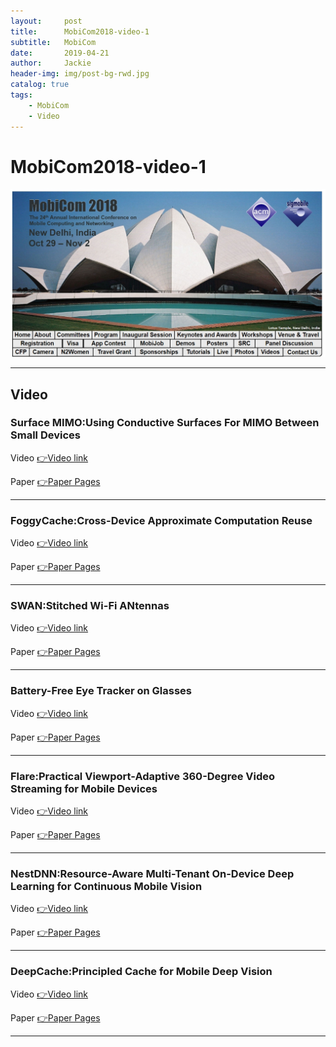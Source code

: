 ```yaml
---
layout:     post
title:      MobiCom2018-video-1
subtitle:   MobiCom
date:       2019-04-21
author:     Jackie
header-img: img/post-bg-rwd.jpg
catalog: true
tags:
    - MobiCom
    - Video
---
```


# MobiCom2018-video-1

![](https://raw.githubusercontent.com/a416485164/a416485164.github.io/master/img/MobiCom2018_1.jpg)

***

## Video

### Surface MIMO:Using Conductive Surfaces For MIMO Between Small Devices

<p>Video <a href="https://www.youtube.com/watch?v=hxg3bXPLr70">👉Video link</a>

<p>Paper <a href="https://arxiv.org/pdf/1809.02726.pdf">👉Paper Pages</a>

***

### FoggyCache:Cross-Device Approximate Computation Reuse

<p>Video <a href="https://www.youtube.com/watch?v=e02p7813kN8&feature=youtu.be">👉Video link</a>

<p>Paper <a href="http://www.cs.yale.edu/homes/guo-peizhen/files/foggycache-mobicom18.pdf">👉Paper Pages</a>

***

### SWAN:Stitched Wi-Fi ANtennas

<p>Video <a href="https://www.youtube.com/watch?v=aqbcbSoTOP0">👉Video link</a>

<p>Paper <a href="http://www.cs.princeton.edu/~yaxiongx/assets/paper/SWAN.pdf">👉Paper Pages</a>

***

### Battery-Free Eye Tracker on Glasses

<p>Video <a href="https://www.youtube.com/watch?v=b5AGVpQefss&feature=youtu.be">👉Video link</a>

<p>Paper <a href="https://www.cs.dartmouth.edu/~ltx/paper/eye.pdf">👉Paper Pages</a>

***

### Flare:Practical Viewport-Adaptive 360-Degree Video Streaming for Mobile Devices 

<p>Video <a href="https://www.youtube.com/watch?v=fIAsc_uuDHo&feature=youtu.be">👉Video link</a>

<p>Paper <a href="https://www-users.cs.umn.edu/~fengqian/paper/flare_mobicom18.pdf">👉Paper Pages</a>

***

### NestDNN:Resource-Aware Multi-Tenant On-Device Deep Learning for Continuous Mobile Vision 

<p>Video <a href="https://www.youtube.com/watch?v=a7h0gPTuPfg&feature=youtu.be">👉Video link</a>

<p>Paper <a href="https://arxiv.org/pdf/1810.10090.pdf">👉Paper Pages</a>

***

### DeepCache:Principled Cache for Mobile Deep Vision 

<p>Video <a href="https://www.youtube.com/watch?v=e--h37_VD0k">👉Video link</a>

<p>Paper <a href="https://arxiv.org/pdf/1712.01670.pdf">👉Paper Pages</a>

***

